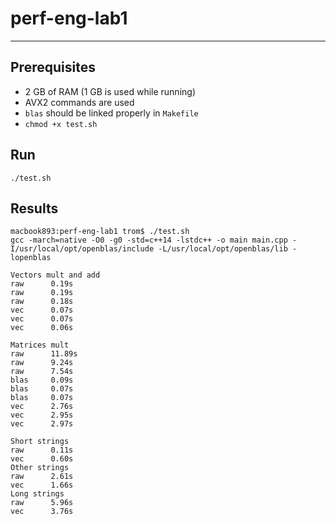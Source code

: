 # perf-eng-lab1

---

## Prerequisites

* 2 GB of RAM (1 GB is used while running)
* AVX2 commands are used
* `blas` should be linked properly in `Makefile`
* `chmod +x test.sh`

## Run

```
./test.sh
```

## Results

```
macbook893:perf-eng-lab1 trom$ ./test.sh 
gcc -march=native -O0 -g0 -std=c++14 -lstdc++ -o main main.cpp -I/usr/local/opt/openblas/include -L/usr/local/opt/openblas/lib -lopenblas

Vectors mult and add
raw      0.19s
raw      0.19s
raw      0.18s
vec      0.07s
vec      0.07s
vec      0.06s

Matrices mult
raw      11.89s
raw      9.24s
raw      7.54s
blas     0.09s
blas     0.07s
blas     0.07s
vec      2.76s
vec      2.95s
vec      2.97s

Short strings
raw      0.11s
vec      0.60s
Other strings
raw      2.61s
vec      1.66s
Long strings
raw      5.96s
vec      3.76s
```
